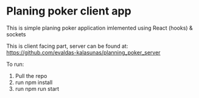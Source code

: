 # Planing poker client app
This is simple planing poker application imlemented using React (hooks) & sockets

This is client facing part, server can be found at: https://github.com/evaldas-kalasunas/planning_poker_server

To run: 

1. Pull the repo
2. run npm install
3. run npm run start

